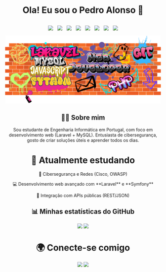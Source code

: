<h1 align="center">Ola! Eu sou o Pedro Alonso 👋</h1>
<div style="display: flex; justify-content: center;">
<p align="center">
  <img src="https://cdn.jsdelivr.net/gh/devicons/devicon/icons/javascript/javascript-original.svg" width="40" style="padding-right:10px;" />
  <img src="https://cdn.jsdelivr.net/gh/devicons/devicon/icons/php/php-original.svg" width="40" style="padding-right:10px;" />
  <img src="https://cdn.jsdelivr.net/gh/devicons/devicon/icons/laravel/laravel-original.svg" width="40" style="padding-right:10px;" />
  <img src="https://cdn.jsdelivr.net/gh/devicons/devicon/icons/mysql/mysql-original.svg" width="40" style="padding-right:10px;" />
  <img src="https://cdn.jsdelivr.net/gh/devicons/devicon/icons/html5/html5-original.svg" width="40" style="padding-right:10px;" />
  <img src="https://cdn.jsdelivr.net/gh/devicons/devicon/icons/css3/css3-original.svg" width="40" style="padding-right:10px;" />
  <img src="https://cdn.jsdelivr.net/gh/devicons/devicon/icons/git/git-original.svg" width="40" style="padding-right:10px;" />
  <img src="https://cdn.jsdelivr.net/gh/devicons/devicon/icons/bootstrap/bootstrap-original.svg" width="40" />
</p>
</div>

<div align="center">
  <img src="assets/foto_principal.png" width="1200"/>
</div>

<div align="center">
  <h2 align="center">👨‍💻 Sobre mim</h2>  
  <p align="center">
  Sou estudante de Engenharia Informática em Portugal, com foco em desenvolvimento web (Laravel + MySQL).  
  Entusiasta de cibersegurança, gosto de criar soluções úteis e aprender todos os dias. 
  </p>
</div>

<div align="center">
  <h1 align="center">🎯 Atualmente estudando</h1>
  <p align="center">🔐 Cibersegurança e Redes (Cisco, OWASP)</p>
  <p align="center">💻 Desenvolvimento web avançado com **Laravel** e **Symfony**</p>
  <p align="center">🔄 Integração com APIs públicas (REST/JSON)</p>
</div>

<div align="center">
  <h2 align="center">📊 Minhas estatísticas do GitHub</h2>
  <img height="160em" src="https://github-readme-stats.vercel.app/api?username=pedrovfa&show_icons=true&theme=radical&count_private=true"/>
  <img height="160em" src="https://github-readme-stats.vercel.app/api/top-langs/?username=pedrovfa&layout=compact&langs_count=8&theme=radical"/>
</div>

<div align="center">
  <h1 align="center">🌍 Conecte-se comigo</h1>
  <a href="https://www.instagram.com/jeisaalonsomusicoterapeuta" target="_blank"><img src="https://img.shields.io/badge/Instagram-E4405F?style=for-the-badge&logo=instagram&logoColor=white"/></a>
  <a href="https://www.linkedin.com/in/SEU-LINKEDIN" target="_blank"><img src="https://img.shields.io/badge/LinkedIn-0077B5?style=for-the-badge&logo=linkedin&logoColor=white"/></a>
</div>

